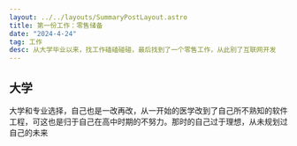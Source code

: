 ```yaml
---
layout: ../../layouts/SummaryPostLayout.astro
title: 第一份工作：零售储备
date: "2024-4-24"
tag: 工作
desc: 从大学毕业以来，找工作磕磕碰碰，最后找到了一个零售工作，从此别了互联网开发
---
```


## 大学

大学和专业选择，自己也是一改再改，从一开始的医学改到了自己所不熟知的软件工程，可这也是归于自己在高中时期的不努力。那时的自己过于理想，从未规划过自己的未来